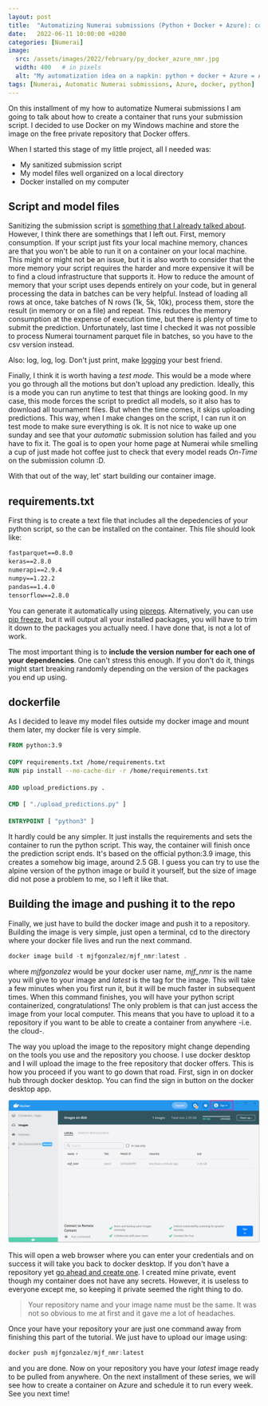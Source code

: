 ```yaml
---
layout: post
title:  "Automatizing Numerai submissions (Python + Docker + Azure): containerizing submission script"
date:   2022-06-11 10:00:00 +0200
categories: [Numerai]
image:
  src: /assets/images/2022/february/py_docker_azure_nmr.jpg
  width: 400   # in pixels
  alt: "My automatization idea on a napkin: python + docker + Azure = Automatic Numerai submissions"
tags: [Numerai, Automatic Numerai submissions, Azure, docker, python]
---
```


On this installment of my how to automatize Numerai submissions I am going to talk about how to create a container that runs your submission script. I decided to use Docker on my Windows machine and store the image on the free private repository that Docker offers. 

When I started this stage of my little project, all I needed was:

- My sanitized submission script
- My model files well organized on a local directory
- Docker installed on my computer

## Script and model files

Sanitizing the submission script is [something that I already talked about](https://manueljavier.com/posts/automatizing_numerai_submissions_script/). However, I think there are somethings that I left out. First, memory consumption. If your script just fits your local machine memory, chances are that you won't be able to run it on a container on your local machine. This might or might not be an issue, but it is also worth to consider that the more memory your script requires the harder and more expensive it will be to find a cloud infrastructure that supports it. How to reduce the amount of memory that your script uses depends entirely on your code, but in general processing the data in batches can be very helpful. Instead of loading all rows at once, take batches of N rows (1k, 5k, 10k), process them, store the result (in memory or on a file) and repeat. This reduces the memory consumption at the expense of execution time, but there is plenty of time to submit the prediction. Unfortunately, last time I checked it was not possible to process Numerai tournament parquet file in batches, so you have to the csv version instead.

Also: log, log, log. Don't just print, make [logging](https://docs.python.org/3/library/logging.html) your best friend.

Finally, I think it is worth having a _test mode_. This would be a mode where you go through all the motions but don't upload any prediction. Ideally, this is a mode you can run anytime to test that things are looking good. In my case, this mode forces the script to predict all models, so it also has to download all tournament files. But when the time comes, it skips uploading predictions. This way, when I make changes on the script, I can run it on test mode to make sure everything is ok. It is not nice to wake up one sunday and see that your _automatic_ submission solution has failed and you have to fix it. The goal is to open your home page at Numerai while smelling a cup of just made hot coffee just to check that every model reads _On-Time_ on the submission column :D.

With that out of the way, let' start building our container image.

## requirements.txt

First thing is to create a text file that includes all the depedencies of your python script, so the can be installed on the container. This file should look like:

~~~~txt
fastparquet==0.8.0
keras==2.8.0
numerapi==2.9.4
numpy==1.22.2
pandas==1.4.0
tensorflow==2.8.0
~~~~

You can generate it automatically using [pipreqs](https://github.com/bndr/pipreqs). Alternatively, you can use [pip freeze](https://pip.pypa.io/en/stable/cli/pip_freeze/), but it will output all your installed packages, you will have to trim it down to the packages you actually need. I have done that, is not a lot of work. 

The most important thing is to **include the version number for each one of your dependencies**. One can't stress this enough. If you don't do it, things might start breaking randomly depending on the version of the packages you end up using.

## dockerfile

As I decided to leave my model files outside my docker image and mount them later, my docker file is very simple.

~~~~dockerfile
FROM python:3.9

COPY requirements.txt /home/requirements.txt
RUN pip install --no-cache-dir -r /home/requirements.txt

ADD upload_predictions.py .

CMD [ "./upload_predictions.py" ]

ENTRYPOINT [ "python3" ]
~~~~

It hardly could be any simpler. It just installs the requirements and sets the container to run the python script. This way, the container will finish once the prediction script ends. It's based on the official python:3.9 image, this creates a somehow big image, around 2.5 GB. I guess you can try to use the alpine version of the python image or build it yourself, but the size of image did not pose a problem to me, so I left it like that.

## Building the image and pushing it to the repo

Finally, we just have to build the docker image and push it to a repository. Building the image is very simple, just open a terminal, cd to the directory where your docker file lives and run the next command.

~~~~powershell
docker image build -t mjfgonzalez/mjf_nmr:latest .
~~~~

where _mjfgonzalez_ would be your docker user name, *mjf_nmr* is the name you will give to your image and _latest_ is the tag for the image. This will take a few minutes when you first run it, but it will be much faster in subsequent times. When this command finishes, you will have your python script containerized, congratulations! The only problem is that can just access the image from your local computer. This means that you have to upload it to a repository if you want to be able to create a container from anywhere -i.e. the cloud-. 

The way you upload the image to the repository might change depending on the tools you use and the repository you choose. I use docker desktop and I will upload the image to the free repository that docker offers. This is how you proceed if you want to go down that road. First, sign in on docker hub through docker desktop. You can find the sign in button on the docker desktop app.

![Docker desktop sign in button](/assets/images/2022/june/containerizing_submission_script/docker_desktop_signin_button.png)

This will open a web browser where you can enter your credentials and on success it will take you back to docker desktop. If you don't have a repository yet [go ahead and create one](https://docs.docker.com/docker-hub/repos/). I created mine private, event though my container does not have any secrets. However, it is useless to everyone except me, so keeping it private seemed the right thing to do.

> Your repository name and your image name must be the same. It was not so obvious to me at first and it gave me a lot of headaches.

Once your have your repository your are just one command away from finishing this part of the tutorial. We just have to upload our image using:

~~~~powershell
docker push mjfgonzalez/mjf_nmr:latest     
~~~~

and you are done. Now on your repository you have your _latest_ image ready to be pulled from anywhere. On the next installment of these series, we will see how to create a container on Azure and schedule it to run every week. See you next time!

